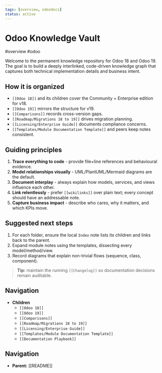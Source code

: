 ```yaml
---
tags: [overview, odoodocs]
status: active
---
```


# Odoo Knowledge Vault
#overview #odoo

Welcome to the permanent knowledge repository for Odoo 18 and Odoo 19. The goal is to build a deeply interlinked, code-driven knowledge graph that captures both technical implementation details and business intent.

## How it is organized
- `[[Odoo 18]]` and its children cover the Community + Enterprise edition for v18.
- `[[Odoo 19]]` mirrors the structure for v19.
- `[[Comparisons]]` records cross-version gaps.
- `[[Roadmap/Migrations 18 to 19]]` drives migration planning.
- `[[Licensing/Enterprise Guide]]` documents compliance concerns.
- `[[Templates/Module Documentation Template]]` and peers keep notes consistent.

## Guiding principles
1. **Trace everything to code** - provide file+line references and behavioural evidence.
2. **Model relationships visually** - UML/PlantUML/Mermaid diagrams are the default.
3. **Document interplay** - always explain how models, services, and views influence each other.
4. **Link relentlessly** - prefer `[[wikilinks]]` over plain text; every concept should have an addressable note.
5. **Capture business impact** - describe who cares, why it matters, and which KPIs move.

## Suggested next steps
1. For each folder, ensure the local `Index` note lists its children and links back to the parent.
2. Expand module notes using the templates, dissecting every model/method/view.
3. Record diagrams that explain non-trivial flows (sequence, class, component).

> **Tip:** maintain the running `[[Changelog]]` so documentation decisions remain auditable.

## Navigation
- **Children**
  - `[[Odoo 18]]`
  - `[[Odoo 19]]`
  - `[[Comparisons]]`
  - `[[Roadmap/Migrations 18 to 19]]`
  - `[[Licensing/Enterprise Guide]]`
  - `[[Templates/Module Documentation Template]]`
  - `[[Documentation Playbook]]`


## Navigation
- **Parent:** [[README]]
